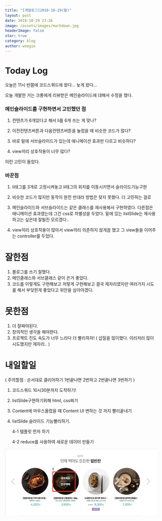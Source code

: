 ```yaml
---
title: "[개발로그]2018-10-29(월)"
layout: post
date: 2018-10-29 23:26
image: /assets/images/markdown.jpg
headerImage: false
star: true
category: blog
author: woogie
---
```




# Today Log

오늘은 11시 반쯤에 코드스쿼드에 왔다… 늦게 왔다...

오늘 개발한 거는 크롱에게 리뷰받은 메인슬라이드에 대해서 수정을 했다.

### 메인슬라이드를 구현하면서 고민했던 점

1. 컨텐츠가 6개있다고 해서 li를 6개 쓰는 게 맞나?

2. 이전컨텐츠버튼과 다음컨텐츠버튼을 눌렀을 때 비슷한 코드가 많다?

3. 바로 밑에 서브슬라이드가 있는데 애니메이션 효과만 다르고 비슷하다?

4. view끼리 상호작용이 너무 많다?

이런 고민이 들었다.

### 바꾼점

1. li태그를 3개로 고정시켜놓고 li태그의 위치를 이동시키면서 슬라이드기능구현

2. 비슷한 코드가 많지만 동작이 완전 반대라 방법은 찾지 못했다. 더 고민하는 걸로
3. 메인슬라이드와 서브슬라이드는 같은 클래스를 재사용해서 구현하였다. 다른점은 애니메이션 효과였는데 그건 css로 차별성을 두었다. 밑에 있는 listSlide는 재사용하고는 싶은데 잘될진 모르겠다..
4. view끼리 상호작용이 많아서 view끼리 의존하지 않게끔 했고 그 view들을 이어주는 controller를 두었다.



# 잘한점

1. 블로그를 쓰기 잘했다.
2. 메인클래스와 서브클래스 같이 쓴거 좋았다.
3. 코드를 이렇게도 구현해보고 저렇게 구현해보고 결국 제자리였지만 여러가지 시도를 해서 부딪힌게 좋았다고 위안을 삼아야겠다.



# 못한점

1. 더 잘짜야된다.
2. 창의적인 생각을 해야한다.
3. 프로젝트 진도 속도가 너무 느리다 더 빨리하자! ( 삽질을 많이했다. 이리저리 많이 시도했지만 제자리.. )



# 내일할일

( 주의할점 : 순서대로 클리어하기 1번끝나면 2번하고 2번끝나면 3번하기 )



1. 코드스쿼드 10시30분까지 도착하기!

2. listSlide구현하기위해 html, css짜기

3. Content에 마우스올렸을 때 Content UI 변하는 것 까지 빨리끝내기

4. listSlide 슬라이드 기능빨리하기. 

   4-1 템플릿 먼저 하기

   4-2 reduce를 사용하여 새로운 데이터 만들기



![listSlide](../assets/images/listSlide.png)